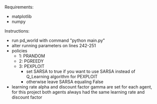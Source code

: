 Requirements:  
- matplotlib  
- numpy  

Instructions: 
- run pd_world with command "python main.py"
- alter running parameters on lines 242-251
- policies 
    - 1: PRANDOM
    - 2: PGREEDY
    - 3: PEXPLOIT
        - set SARSA to true if you want to use SARSA instead of Q_Learning algorithm for PEXPLOIT
        - otherwise leave SARSA equaling False
- learning rate alpha and discount factor gamma are set for each agent, for this project both agents always had the same learning rate and discount factor
    